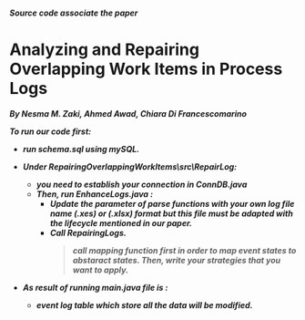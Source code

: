 <h5>Source code associate the paper
<h1> Analyzing and Repairing Overlapping Work Items in
Process Logs
<h5>By Nesma M. Zaki, Ahmed Awad, Chiara Di Francescomarino

To run our code first: 
- run schema.sql using mySQL.
	
- Under RepairingOverlappingWorkItems\src\RepairLog:
	- you need to establish your connection in ConnDB.java
	- Then, run EnhanceLogs.java :
		- Update the parameter of parse functions with your own log file name (.xes) or (.xlsx) format 
			but this file must be adapted with the lifecycle mentioned in our paper.
		- Call RepairingLogs.
			> call mapping function first in order to map event states to abstaract states.
			> Then, write your strategies that you want to apply.
			
		
- As result of running main.java file is :
	-  event log table which store all the data will be modified.

